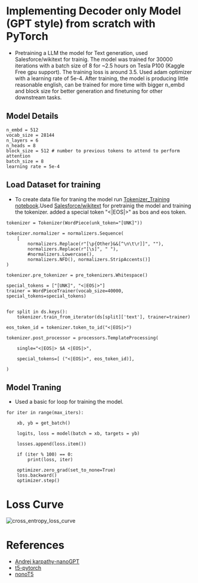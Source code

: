 # Implementing Decoder only Model (GPT style) from scratch with PyTorch
- Pretraining a LLM the model for Text generation, used Salesforce/wikitext for trainig. The model was trained for 30000 iterations with a batch size of 8 for ~2.5 hours on Tesla P100 (Kaggle Free gpu support). The training loss is around 3.5. Used adam optimizer with a learning rate of 5e-4. After training, the model is producing little reasonable english, can be trained for more time with bigger n_embd and block size for better generation and finetuning for other downstream tasks.

## Model Details
```
n_embd = 512
vocab_size = 28144
n_layers = 6
n_heads = 8
block_size = 512 # number to previous tokens to attend to perform attention
batch_size = 8
learning rate = 5e-4
```

## Load Dataset for training

- To create data file for traning the model run  [Tokenizer_Training notebook](https://github.com/SSahas/Implementing-LLM-From-Scratch/blob/main/Tokenizer_Training.ipynb).Used [Salesforce/wikitext](https://huggingface.co/datasets/Salesforce/wikitext) for pretrainig the model and training the tokenizer. added a special token "<|EOS|>" as bos and eos token.

```
tokenizer = Tokenizer(WordPiece(unk_token="[UNK]"))

tokenizer.normalizer = normalizers.Sequence(
    [
        normalizers.Replace(r"[\p{Other}&&[^\n\t\r]]", ""),
        normalizers.Replace(r"[\s]", " "),
        #normalizers.Lowercase(),
        normalizers.NFD(), normalizers.StripAccents()]
)

tokenizer.pre_tokenizer = pre_tokenizers.Whitespace()

special_tokens = ["[UNK]", "<|EOS|>"]
trainer = WordPieceTrainer(vocab_size=40000,  special_tokens=special_tokens)


for split in ds.keys():
    tokenizer.train_from_iterator(ds[split]['text'], trainer=trainer)

eos_token_id = tokenizer.token_to_id("<|EOS|>")

tokenizer.post_processor = processors.TemplateProcessing(

    single="<|EOS|> $A <|EOS|>",

    special_tokens=[ ("<|EOS|>", eos_token_id)],

)
```

## Model Traning

- Used a basic for loop for training the model.
```
for iter in range(max_iters):

    xb, yb = get_batch()

    logits, loss = model(batch = xb, targets = yb)
    
    losses.append(loss.item())

    if (iter % 100) == 0:
        print(loss, iter)
    
    optimizer.zero_grad(set_to_none=True)
    loss.backward()
    optimizer.step()
```


# Loss Curve 
![cross_entropy_loss_curve](https://github.com/user-attachments/assets/70396741-6fab-4ca0-96b6-a1e32ca49826)

# References 
- [Andrej karpathy-nanoGPT](https://github.com/karpathy/nanoGPT)
- [t5-pytorch](https://github.com/conceptofmind/t5-pytorch)
- [nonoT5](https://github.com/PiotrNawrot/nanoT5)

